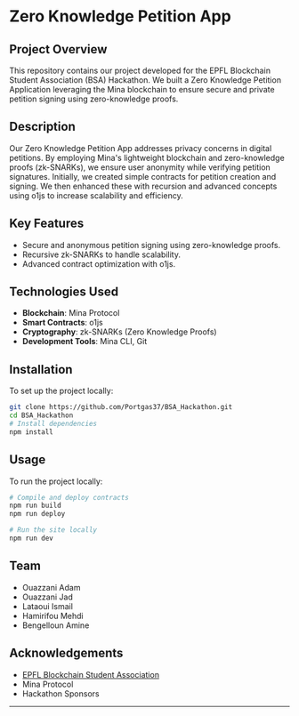 # Zero Knowledge Petition App

## Project Overview

This repository contains our project developed for the EPFL Blockchain Student Association (BSA) Hackathon. We built a Zero Knowledge Petition Application leveraging the Mina blockchain to ensure secure and private petition signing using zero-knowledge proofs.

## Description

Our Zero Knowledge Petition App addresses privacy concerns in digital petitions. By employing Mina's lightweight blockchain and zero-knowledge proofs (zk-SNARKs), we ensure user anonymity while verifying petition signatures. Initially, we created simple contracts for petition creation and signing. We then enhanced these with recursion and advanced concepts using o1js to increase scalability and efficiency.

## Key Features

- Secure and anonymous petition signing using zero-knowledge proofs.
- Recursive zk-SNARKs to handle scalability.
- Advanced contract optimization with o1js.

## Technologies Used

- **Blockchain**: Mina Protocol
- **Smart Contracts**: o1js 
- **Cryptography**: zk-SNARKs (Zero Knowledge Proofs)
- **Development Tools**: Mina CLI, Git

## Installation

To set up the project locally:

```bash
git clone https://github.com/Portgas37/BSA_Hackathon.git
cd BSA_Hackathon
# Install dependencies
npm install
```

## Usage

To run the project locally:

```bash
# Compile and deploy contracts
npm run build
npm run deploy

# Run the site locally
npm run dev
```

## Team

- Ouazzani Adam 
- Ouazzani Jad
- Lataoui Ismail
- Hamirifou Mehdi
- Bengelloun Amine

## Acknowledgements

- [EPFL Blockchain Student Association](https://www.bsaepfl.ch)
- Mina Protocol 
- Hackathon Sponsors

---
